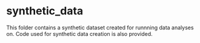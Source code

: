 # synthetic_data
This folder contains a synthetic dataset created for runnning data analyses on. Code used for synthetic data creation is also provided.
